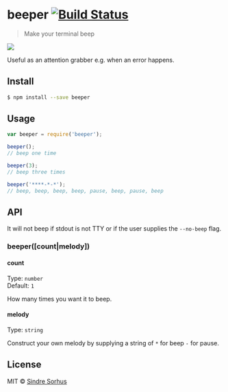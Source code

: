 # beeper [![Build Status](https://travis-ci.org/sindresorhus/beeper.svg?branch=master)](https://travis-ci.org/sindresorhus/beeper)

> Make your terminal beep

![](https://cloud.githubusercontent.com/assets/170270/5261236/f8471100-7a49-11e4-81af-96cd09a522d9.gif)

Useful as an attention grabber e.g. when an error happens.


## Install

```sh
$ npm install --save beeper
```


## Usage

```js
var beeper = require('beeper');

beeper();
// beep one time

beeper(3);
// beep three times

beeper('****-*-*');
// beep, beep, beep, beep, pause, beep, pause, beep
```


## API

It will not beep if stdout is not TTY or if the user supplies the `--no-beep` flag.

### beeper([count|melody])

#### count

Type: `number`  
Default: `1`

How many times you want it to beep.

#### melody

Type: `string`

Construct your own melody by supplying a string of `*` for beep `-` for pause.


## License

MIT © [Sindre Sorhus](http://sindresorhus.com)
